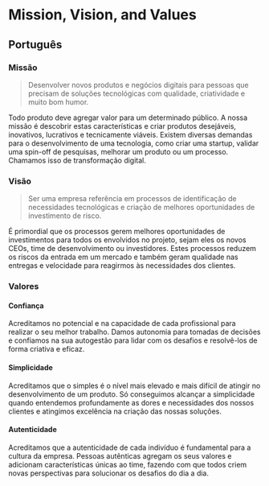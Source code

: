 # Mission, Vision, and Values

## Português

### Missão

> Desenvolver novos produtos e negócios digitais para pessoas que precisam de soluções tecnológicas com qualidade, criatividade e muito bom humor.

Todo produto deve agregar valor para um determinado público. A nossa missão é descobrir estas características e criar produtos desejáveis, inovativos, lucrativos e tecnicamente viáveis. Existem diversas demandas para o desenvolvimento de uma tecnologia, como criar uma startup, validar uma spin-off de pesquisas, melhorar um produto ou um processo. Chamamos isso de transformação digital.

### Visão

> Ser uma empresa referência em processos de identificação de necessidades tecnológicas e criação de melhores oportunidades de investimento de risco.

É primordial que os processos gerem melhores oportunidades de investimentos para todos os envolvidos no projeto, sejam eles os novos CEOs, time de desenvolvimento ou investidores. Estes processos reduzem os riscos da entrada em um mercado e também geram qualidade nas entregas e velocidade para reagirmos às necessidades dos clientes.

### Valores

#### Confiança

Acreditamos no potencial e na capacidade de cada profissional para realizar o seu melhor trabalho. Damos autonomia para tomadas de decisões e confiamos na sua autogestão para lidar com os desafios e resolvê-los de forma criativa e eficaz.

#### Simplicidade

Acreditamos que o simples é o nível mais elevado e mais difícil de atingir no desenvolvimento de um produto. Só conseguimos alcançar a simplicidade quando entendemos profundamente as dores e necessidades dos nossos clientes e atingimos excelência na criação das nossas soluções.

#### Autenticidade

Acreditamos que a autenticidade de cada indivíduo é fundamental para a cultura da empresa. Pessoas autênticas agregam os seus valores e adicionam características únicas ao time, fazendo com que todos criem novas perspectivas para solucionar os desafios do dia a dia.
